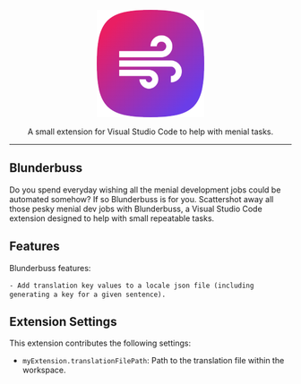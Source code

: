 <p align="center">
  <img src="./resources/app-icons/icon-192.png" alt="Blunderbuss icon" width="192px" height="192px"/>
</p>

<p align="center">
A small extension for Visual Studio Code to help with menial tasks.
</p>

<hr>

## Blunderbuss

Do you spend everyday wishing all the menial development jobs could be automated somehow? If so Blunderbuss is for you. Scattershot away all those pesky menial dev jobs with Blunderbuss, a Visual Studio Code extension designed to help with small repeatable tasks. 

## Features

Blunderbuss features:

    - Add translation key values to a locale json file (including generating a key for a given sentence).


## Extension Settings

This extension contributes the following settings:

* `myExtension.translationFilePath`: Path to the translation file within the workspace.